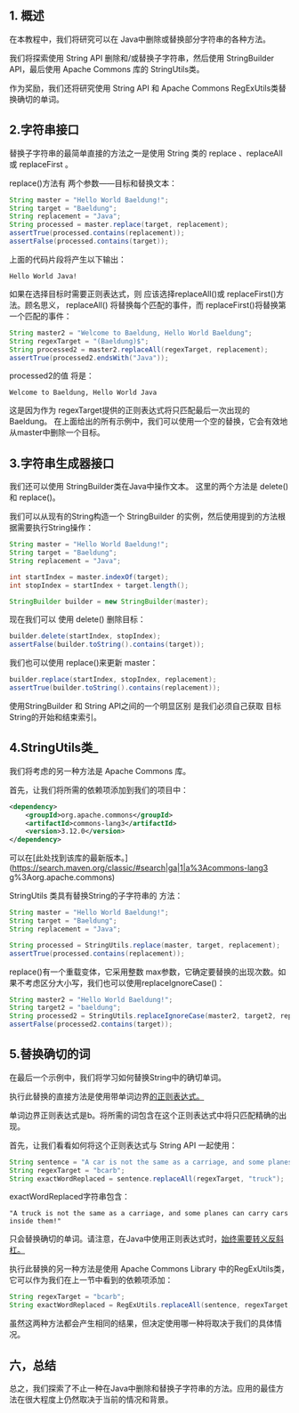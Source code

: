 ## 1. 概述

在本教程中，我们将研究可以在 Java中删除或替换部分字符串的各种方法。

我们将探索使用 String API 删除和/或替换子字符串，然后使用 StringBuilder API，最后使用 Apache Commons 库的 StringUtils类。

作为奖励，我们还将研究使用 String API 和 Apache Commons RegExUtils类替换确切的单词。

## 2.字符串接口

替换子字符串的最简单直接的方法之一是使用 String 类的 replace 、replaceAll 或 replaceFirst 。

replace()方法有 两个参数——目标和替换文本：

```java
String master = "Hello World Baeldung!";
String target = "Baeldung";
String replacement = "Java";
String processed = master.replace(target, replacement);
assertTrue(processed.contains(replacement));
assertFalse(processed.contains(target));
```

上面的代码片段将产生以下输出：

```plaintext
Hello World Java!
```

如果在选择目标时需要正则表达式，则 应该选择replaceAll()或 replaceFirst()方法。顾名思义， replaceAll() 将替换每个匹配的事件，而 replaceFirst()将替换第一个匹配的事件：

```java
String master2 = "Welcome to Baeldung, Hello World Baeldung";
String regexTarget = "(Baeldung)$";
String processed2 = master2.replaceAll(regexTarget, replacement);
assertTrue(processed2.endsWith("Java"));
```

processed2的值 将是：

```plaintext
Welcome to Baeldung, Hello World Java
```

这是因为作为 regexTarget提供的正则表达式将只匹配最后一次出现的 Baeldung。 在上面给出的所有示例中，我们可以使用一个空的替换，它会有效地从master中删除一个目标。

## 3.字符串生成器接口

我们还可以使用 StringBuilder类在Java中操作文本。 这里的两个方法是 delete()和 replace()。

我们可以从现有的String构造一个 StringBuilder 的实例，然后使用提到的方法根据需要执行String操作：

```java
String master = "Hello World Baeldung!";
String target = "Baeldung";
String replacement = "Java";

int startIndex = master.indexOf(target);
int stopIndex = startIndex + target.length();

StringBuilder builder = new StringBuilder(master);
```

现在我们可以 使用 delete() 删除目标：

```java
builder.delete(startIndex, stopIndex);
assertFalse(builder.toString().contains(target));
```

我们也可以使用 replace()来更新 master：

```java
builder.replace(startIndex, stopIndex, replacement);
assertTrue(builder.toString().contains(replacement));
```

使用StringBuilder 和 String API之间的一个明显区别 是我们必须自己获取 目标 String的开始和结束索引。

## 4.StringUtils类_

我们将考虑的另一种方法是 Apache Commons 库。

首先，让我们将所需的依赖项添加到我们的项目中：

```xml
<dependency>
    <groupId>org.apache.commons</groupId>
    <artifactId>commons-lang3</artifactId>
    <version>3.12.0</version>
</dependency>
```

可以在[此处找到该库的最新版本。](https://search.maven.org/classic/#search|ga|1|a%3Acommons-lang3 g%3Aorg.apache.commons)

StringUtils 类具有替换String的子字符串的 方法：

```java
String master = "Hello World Baeldung!";
String target = "Baeldung";
String replacement = "Java";

String processed = StringUtils.replace(master, target, replacement);
assertTrue(processed.contains(replacement));
```

replace()有一个重载变体，它采用整数 max参数，它确定要替换的出现次数。如果不考虑区分大小写，我们也可以使用replaceIgnoreCase()：

```java
String master2 = "Hello World Baeldung!";
String target2 = "baeldung";
String processed2 = StringUtils.replaceIgnoreCase(master2, target2, replacement);
assertFalse(processed2.contains(target));
```

## 5.替换确切的词

在最后一个示例中，我们将学习如何替换String中的确切单词。

执行此替换的直接方法是使用带单词边界[的正则表达式。](https://www.baeldung.com/regular-expressions-java)

单词边界正则表达式是b。将所需的词包含在这个正则表达式中将只匹配精确的出现。

首先，让我们看看如何将这个正则表达式与 String API 一起使用：

```java
String sentence = "A car is not the same as a carriage, and some planes can carry cars inside them!";
String regexTarget = "bcarb";
String exactWordReplaced = sentence.replaceAll(regexTarget, "truck");
```

exactWordReplaced字符串包含：

```plaintext
"A truck is not the same as a carriage, and some planes can carry cars inside them!"
```

只会替换确切的单词。请注意，在Java中使用正则表达式时，[始终需要转义反斜杠。](https://www.baeldung.com/java-regexp-escape-char)

执行此替换的另一种方法是使用 Apache Commons Library 中的RegExUtils类，它可以作为我们在上一节中看到的依赖项添加：

```java
String regexTarget = "bcarb";
String exactWordReplaced = RegExUtils.replaceAll(sentence, regexTarget, "truck");

```

虽然这两种方法都会产生相同的结果，但决定使用哪一种将取决于我们的具体情况。

## 六，总结

总之，我们探索了不止一种在Java中删除和替换子字符串的方法。应用的最佳方法在很大程度上仍然取决于当前的情况和背景。
